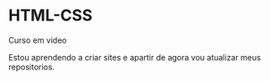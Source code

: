# HTML-CSS
 Curso em video

 Estou aprendendo a criar sites e apartir de agora vou atualizar meus repositorios.
